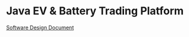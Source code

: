 # Java EV & Battery Trading Platform

[Software Design Document](https://javateam.atlassian.net/wiki/external/ZTljMDdmZTQ2MmY5NGYyNzg1NDNlYjMyZTJjY2VjMGM)